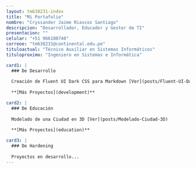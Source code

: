 ```yaml
---
layout: tm638231-index
title: "Mi Portafolio"
nombre: "Cryssander Jaime Riascos Santiago"
descripcion: "Desarrollador, Educador y Gestor de TI"
presentacion: ""
celular: "+51 966180740"
correoe: "tm638231@continental.edu.pe"
tituloactual: "Técnico Auxiliar en Sistemas Informáticos"
tituloproximo: "Ingeniero en Sistemas e Informática"

card1: |
  ### De Desarrollo
  
  Creación de Fluent UI Dark CSS para Markdown [Ver](posts/Fluent-UI-Dark-Markdown)
    
  **[Más Proyectos](development)**

card2: |
  ### De Educación
  
  Modelado de una Ciudad en 3D [Ver](posts/Modelado-Ciudad-3D)
  
  **[Más Proyectos](education)**

card3: |
  ### De Hardening
  
  Proyectos en desarrollo...
---
```


